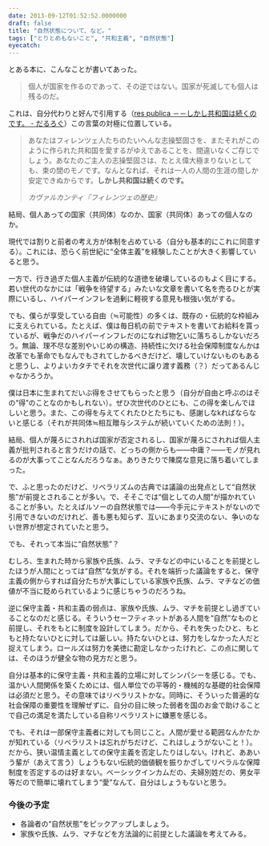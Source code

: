 ```yaml
---
date: 2013-09-12T01:52:52.0000000
draft: false
title: "自然状態について、など。"
tags: ["とりとめもないこと", "共和主義", "自然状態"]
eyecatch: 
---
```

<p>とある本に、こんなことが書いてあった。</p>

<blockquote>
<p>個人が国家を作るのであって、その逆ではない。国家が死滅しても個人は残るのだ。</p>

</blockquote>
<p>これは、自分代わりと好んで引用する（<a href="https://blog.daruyanagi.jp/entry/2012/02/27/231155">res publica &#xFF0D;&#xFF0D;&#x3057;&#x304B;&#x3057;&#x5171;&#x548C;&#x56FD;&#x306F;&#x7D9A;&#x304F;&#x306E;&#x3067;&#x3059;&#x3002; - &#x3060;&#x308B;&#x308D;&#x3050;</a>）この言葉の対極に位置している。</p>

<blockquote>
<p>あなたはフィレンツェ人たちのたいへんな志操堅固さを、またそれがこのように作られた共和国を愛するがゆえであることを、間違いなくご存じでしょう。あなたのご主人の志操堅固さは、たとえ偉大極まりないとしても、束の間のモノです。なんとなれば、それは一人の人間の生涯の間しか安定できぬからです。<b>しかし共和国は続くのです。</b></p><p><cite>カヴァルカンティ『フィレンツェの歴史』</cite></p>

</blockquote>
<p>結局、個人あっての国家（共同体）なのか、国家（共同体）あっての個人なのか。</p><p>現代では割りと前者の考え方が体制を占めている（自分も基本的にこれに同意する）。これには、恐らく前世紀に“全体主義”を経験したことが大きく影響していると思う。</p><p>一方で、行き過ぎた個人主義が伝統的な道徳を破壊しているのもよく目にする。若い世代のなかには「戦争を待望する」みたいな文章を書いて名を売るひとが実際にいるし、ハイパーインフレを過剰に軽視する意見も根強い気がする。</p><p>でも、僕らが享受している自由（≒可能性）の多くは、既存の・伝統的な枠組みに支えられている。たとえば、僕は毎日机の前でテキストを書いてお給料を貰っているが、戦争だのハイパーインフレだのになれば物乞いに落ちるしかないだろう。無論、理不尽な差別やいじめの構造、持続性に欠ける社会保障制度なんかは改革でも革命でもなんでもされてしかるべきだけど、壊していけないものもあると思うし、よりよいカタチでそれを次世代に譲り渡す義務（？）だってあるんじゃなかろうか。</p><p>僕は日本に生まれてだいぶ得をさせてもらったと思う（自分が自由と呼ぶのはその“得”のことなのかもしれない）。ぜひ次世代のひとにも、この得を楽しんでほしいと思う。また、この得を与えてくれたひとたちにも、感謝しなkればならないと感じる（それが共同体≒相互贈与システムが続いていくための法則！）。</p><p>結局、個人が蔑ろにされれば国家が否定されるし、国家が蔑ろにされれば個人主義が批判されると言うだけの話で、どっちの側からも――中庸？――モノが見れるのが大事ってことなんだろうなぁ。ありきたりで陳腐な意見に落ち着いてしまった。</p><p>で、ふと思ったのだけど、リベラリズムの古典では議論の出発点として“自然状態”が前提とされることが多い。で、そそこでは“個としての人間”が描かれていることが多い。たとえばルソーの自然状態では――今手元にテキストがないので引用できないのだけれど、善も悪も知らず、互いにあまり交流のない、争いのない世界が想定されていたと思う。</p><p>でも、それって本当に“自然状態”？</p><p>むしろ、生まれた時から家族や氏族、ムラ、マチなどの中にいることを前提としたほうが人間にとっては“自然”な気がする。それを端折った議論をすると、保守主義の側からすれば自分たちが大事にしている家族や氏族、ムラ、マチなどの価値が不当に貶められているように感じちゃうのだろうね。</p><p>逆に保守主義・共和主義の弱点は、家族や氏族、ムラ、マチを前提とし過ぎていることなのだと感じる。そういうセーフティネットがある人間を“自然”なものと前提し、それをもとに制度を設計してしまう。だから、それを失ったひと、もともと持たないひとに対しては厳しい。持たないひとは、努力をしなかった人だと捉えてしまう。ロールズは努力を美徳に勘定しなかったけれど、この点に関しては、そのほうが健全な物の見方だと思う。</p><p>自分は基本的に保守主義・共和主義的立場に対してシンパシーを感じる。でも、温かい人間関係を築くためには、個人単位での平等的・機械的な基礎的社会保障は必須だと思う。その意味ではリベラリストかな。同時に、そういった普遍的な社会保障の重要性を理解ぜずに、自分の目に映った弱者を国のお金で助けることで自己の満足を満たしている自称リベラリストに嫌悪を感じる。</p><p>でも、それは一部保守主義者に対しても同じこと。人間が愛せる範囲なんかたかが知れている（リベラリストは忘れがちだけど、これはしょうがないこと！）。だから、狭い温情主義としての保守主義を否定したりはしない。けれど、ああいう輩が（あえて言う）しょうもない伝統的価値観を振りかざしてリベラルな保障制度を否定するのは好まない。ベーシックインカムだの、夫婦別姓だの、男女平等だので簡単に壊れてしまう“愛”なんて、自分はしょうもないと思う。</p>

<div class="section">
<h3>今後の予定</h3>

<ul>
<li>各論者の“自然状態”をピックアップしましょう。</li>
<li>家族や氏族、ムラ、マチなどを方法論的に前提とした議論を考えてみる。</li>
</ul>
</div>